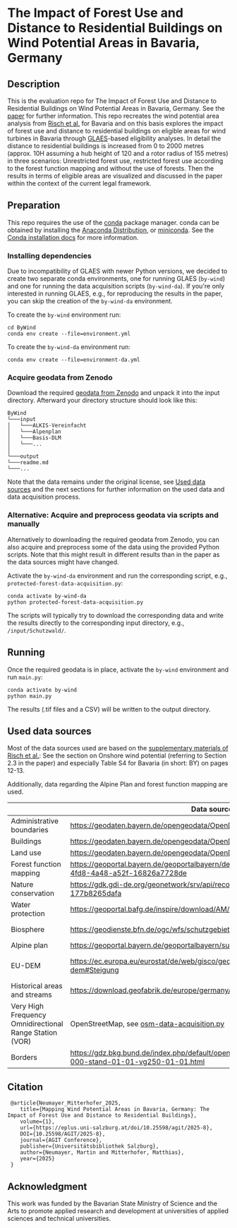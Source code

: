 # The Impact of Forest Use and Distance to Residential Buildings on Wind Potential Areas in Bavaria, Germany

## Description

This is the evaluation repo for The Impact of Forest Use and Distance to Residential Buildings on Wind Potential Areas 
in Bavaria, Germany.
See the [paper](https://eplus.uni-salzburg.at/download/pdf/12103771.pdf) for further information.
This repo recreates the wind potential area analysis from [Risch et al.](https://www.mdpi.com/1996-1073/15/15/5536) for 
Bavaria and on this basis explores the impact of forest use and distance to residential buildings on eligible areas for 
wind turbines in Bavaria through [GLAES](https://github.com/FZJ-IEK3-VSA/glaes)-based eligibility analyses.
In detail the distance to residential buildings is increased from 0 to 2000 metres (approx. 10H assuming a hub height of 
120 and a rotor radius of 155 metres) in three scenarios: Unrestricted forest use, restricted forest use according to 
the forest function mapping and without the use of forests.
Then the results in terms of eligible areas are visualized and discussed in the paper within the context of the current 
legal framework.

## Preparation

This repo requires the use of the [conda](https://docs.conda.io/en/latest/) package manager. conda can be obtained by
installing the
[Anaconda Distribution](https://www.anaconda.com/distribution/), or [miniconda](https://docs.anaconda.com/miniconda/).
See the [Conda installation docs](https://conda.io/docs/user-guide/install/download.html>) for more information.

### Installing dependencies

Due to incompatibility of GLAES with newer Python versions, we decided to create two separate conda environments,
one for running GLAES (`by-wind`) and one for running the data acquisition scripts (`by-wind-da`).
If you're only interested in running GLAES, e.g., for reproducing the results in the paper, you can skip the creation 
of the `by-wind-da` environment.

To create the `by-wind` environment run:

    cd ByWind
    conda env create --file=environment.yml

To create the `by-wind-da` environment run:

    conda env create --file=environment-da.yml

### Acquire geodata from Zenodo

Download the required [geodata from Zenodo](https://zenodo.org/records/14935008) and unpack it into the input directory.
Afterward your directory structure should look like this:

```
ByWind
└───input
│   └───ALKIS-Vereinfacht
│   └───Alpenplan
│   └───Basis-DLM
│   └───...
│   
└───output
└───readme.md
└───...
```

Note that the data remains under the original license, see [Used data sources](#used-data-sources) and the next sections
for further information on the used data and data acquisition process.

### Alternative: Acquire and preprocess geodata via scripts and manually

Alternatively to downloading the required geodata from Zenodo, you can also acquire and preprocess some of the data 
using the provided Python scripts.
Note that this might result in different results than in the paper as the data sources might have changed.

Activate the `by-wind-da` environment and run the corresponding script, e.g., `protected-forest-data-acquisition.py`:

    conda activate by-wind-da
    python protected-forest-data-acquisition.py

The scripts will typically try to download the corresponding data and write the results directly to the corresponding 
input directory, e.g., `/input/Schutzwald/`.

## Running

Once the required geodata is in place, activate the `by-wind` environment and run `main.py`:

    conda activate by-wind
    python main.py

The results (.tif files and a CSV) will be written to the output directory.


## Used data sources
Most of the data sources used are based on the 
[supplementary materials of Risch et al.](https://www.mdpi.com/1996-1073/15/15/5536/s1?version=1659166850):
See the section on Onshore wind potential (referring to Section 2.3 in the paper) and especially Table S4 for Bavaria 
(in short: BY) on pages 12-13.

Additionally, data regarding the Alpine Plan and forest function mapping are used.

|                                                         | Data source                                                                                                   | License / Terms of use                                                                                                                                 |
|---------------------------------------------------------|---------------------------------------------------------------------------------------------------------------|--------------------------------------------------------------------------------------------------------------------------------------------------------|
| Administrative boundaries                               | https://geodaten.bayern.de/opengeodata/OpenDataDetail.html?pn=verwaltung                                      | https://creativecommons.org/licenses/by/4.0/deed.de                                                                                                    |
| Buildings                                               | https://geodaten.bayern.de/opengeodata/OpenDataDetail.html?pn=lod2                                            | https://creativecommons.org/licenses/by/4.0/deed.de                                                                                                    |
| Land use                                                | https://geodaten.bayern.de/opengeodata/OpenDataDetail.html?pn=atkis_basis_dlm                                 | https://creativecommons.org/licenses/by/4.0/deed.de                                                                                                    |
| Forest function mapping                                 | https://geoportal.bayern.de/geoportalbayern/details-suche?5&resId=81716c2d-4fd8-4a48-a52f-16826a7728de        | https://creativecommons.org/licenses/by/4.0/deed.de                                                                                                    |
| Nature conservation                                     | https://gdk.gdi-de.org/geonetwork/srv/api/records/bec888f9-ba0c-42dc-846e-177b8265dafa                        | http://www.gesetze-im-internet.de/bundesrecht/geonutzv/gesamt.pdf                                                                                      |
| Water protection                                        | https://geoportal.bafg.de/inspire/download/AM/waterProtectionArea/datasetfeed.xml                             | Copyright: "WasserBLIcK/BfG & Zuständige Behörden der Länder, 2024-10-02."                                                                             |
| Biosphere                                               | https://geodienste.bfn.de/ogc/wfs/schutzgebiet                                                                | http://www.gesetze-im-internet.de/bundesrecht/geonutzv/gesamt.pdf                                                                                      |
| Alpine plan                                             | https://geoportal.bayern.de/geoportalbayern/suche/suche?0&q=alpenplan                                         | https://creativecommons.org/licenses/by-nd/4.0/deed.de                                                                                                 |
| EU-DEM                                                  | https://ec.europa.eu/eurostat/de/web/gisco/geodata/digital-elevation-model/eu-dem#Steigung                    | https://sdi.eea.europa.eu/catalogue/datahub/api/records/3473589f-0854-4601-919e-2e7dd172ff50/formatters/xsl-view?output=pdf&language=eng&approved=true |
| Historical areas and streams                            | https://download.geofabrik.de/europe/germany/bayern.html                                                      | https://opendatacommons.org/licenses/odbl/                                                                                                             |
| Very High Frequency Omnidirectional Range Station (VOR) | OpenStreetMap, see [osm-data-acquisition.py ](osm-data-acquisition.py)                                        | https://opendatacommons.org/licenses/odbl/                                                                                                             |
| Borders                                                 | https://gdz.bkg.bund.de/index.php/default/open-data/verwaltungsgebiete-1-250-000-stand-01-01-vg250-01-01.html | https://www.govdata.de/dl-de/by-2-0                                                                                                                    |


## Citation

````
 @article{Neumayer_Mitterhofer_2025, 
    title={Mapping Wind Potential Areas in Bavaria, Germany: The Impact of Forest Use and Distance to Residential Buildings}, 
    volume={1}, 
    url={https://eplus.uni-salzburg.at/doi/10.25598/agit/2025-8}, 
    DOI={10.25598/AGIT/2025-8}, 
    journal={AGIT Conference}, 
    publisher={Universitätsbibliothek Salzburg}, 
    author={Neumayer, Martin and Mitterhofer, Matthias}, 
    year={2025}
 }
````

## Acknowledgment

This work was funded by the Bavarian State Ministry of Science and the Arts to promote applied research and development
at universities of applied sciences and technical universities.
